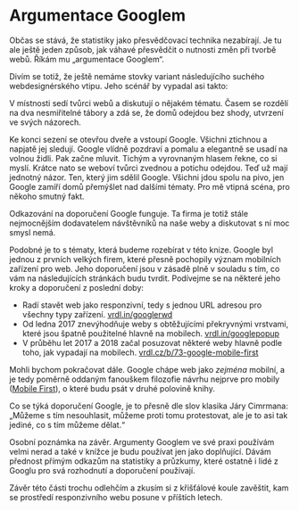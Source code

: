 # Argumentace Googlem

Občas se stává, že statistiky jako přesvědčovací technika nezabírají. Je tu ale ještě jeden způsob, jak váhavé přesvědčit o nutnosti změn při tvorbě webů. Říkám mu „argumentace Googlem“.

Divím se totiž, že ještě nemáme stovky variant následujícího suchého webdesignérského vtipu. Jeho scénář by vypadal asi takto: 

V místnosti sedí tvůrci webů a diskutují o nějakém tématu. Časem se rozdělí na dva nesmiřitelné tábory a zdá se, že domů odejdou bez shody, utvrzení ve svých názorech. 

Ke konci sezení se otevřou dveře a vstoupí Google. Všichni ztichnou a napjatě jej sledují. Google vlídně pozdraví a pomalu a elegantně se usadí na volnou židli. Pak začne mluvit. Tichým a vyrovnaným hlasem řekne, co si myslí. Krátce nato se weboví tvůrci zvednou a potichu odejdou. Teď už mají jednotný názor. Ten, který jim sdělil Google. Všichni jdou spolu na pivo, jen Google zamíří domů přemýšlet nad dalšími tématy. Pro mě vtipná scéna, pro někoho smutný fakt. 

Odkazování na doporučení Google funguje. Ta firma je totiž stále nejmocnějším dodavatelem návštěvníků na naše weby a diskutovat s ní moc smysl nemá. 

Podobné je to s tématy, která budeme rozebírat v této knize. Google byl jednou z prvních velkých firem, které přesně pochopily význam mobilních zařízení pro web. Jeho doporučení jsou v zásadě plně v souladu s tím, co vám na následujících stránkách budu tvrdit. Podívejme se na některé jeho kroky a doporučení z poslední doby:

- Radí stavět web jako responzivní, tedy s jednou URL adresou pro všechny typy zařízení. [vrdl.in/googlerwd](https://developers.google.com/webmasters/mobile-sites/mobile-seo/responsive-design)
- Od ledna 2017 znevýhodňuje weby s obtěžujícími překryvnými vrstvami, které jsou špatně použitelné hlavně na mobilech. [vrdl.in/googlepopup](http://blog.bloxxter.cz/google-od-ledna-2017-penalizuje-weby-s-obtezujicimi-popupy/)
- V průběhu let 2017 a 2018 začal posuzovat některé weby hlavně podle toho, jak vypadají na mobilech. [vrdl.cz/b/73-google-mobile-first](https://www.vzhurudolu.cz/blog/73-google-mobile-first)

Mohli bychom pokračovat dále. Google chápe web jako *zejména* mobilní, a je tedy poměrně oddaným fanouškem filozofie návrhu nejprve pro mobily ([Mobile First](mobile-first.md)), o které budu psát v druhé polovině knihy.

Co se týká doporučení Google, je to přesně dle slov klasika Járy Cimrmana: „Můžeme s tím nesouhlasit, můžeme proti tomu protestovat, ale je to asi tak jediné, co s tím můžeme dělat.“ 

Osobní poznámka na závěr. Argumenty Googlem ve své praxi používám velmi nerad a také v knížce je budu používat jen jako doplňující. Dávám přednost přímým odkazům na statistiky a průzkumy, které ostatně i lidé z Googlu pro svá rozhodnutí a doporučení používají.

Závěr této části trochu odlehčím a zkusím si z křišťálové koule zavěštit, kam se prostředí responzivního webu posune v příštích letech.

